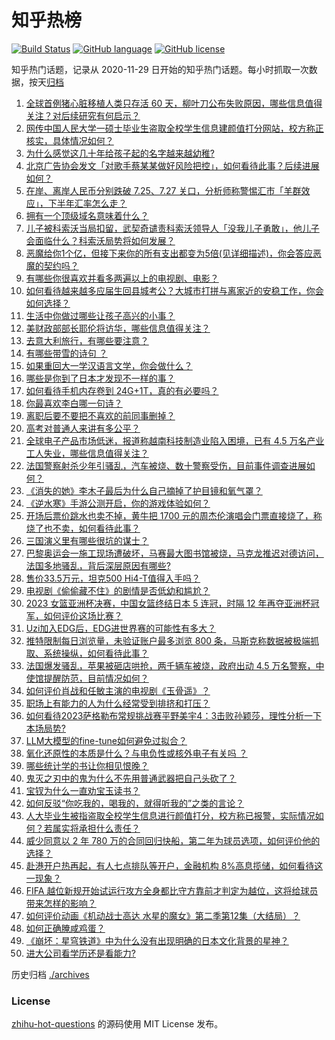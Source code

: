 # 知乎热榜
[![Build Status](https://github.com/ToWeLong/zhihu-hot-questions/workflows/CI/badge.svg)](https://github.com/ToWeLong/zhihu-hot-questions/actions)
[![GitHub language](https://img.shields.io/badge/language-golang-orange.svg)](https://golang.org/)
[![GitHub license](https://img.shields.io/github/license/ToWeLong/zhihu-hot-questions)](https://github.com/ToWeLong/zhihu-hot-questions/blob/main/LICENSE)

知乎热门话题，记录从 2020-11-29 日开始的知乎热门话题。每小时抓取一次数据，按天[归档](./archives)

<!-- BEGIN -->

1. [全球首例猪心脏移植人类只存活 60 天，柳叶刀公布失败原因，哪些信息值得关注？对后续研究有何启示？](https://www.zhihu.com/question/609926133)
1. [网传中国人民大学一硕士毕业生盗取全校学生信息建颜值打分网站，校方称正核实，具体情况如何？](https://www.zhihu.com/question/609906518)
1. [为什么感觉这几十年给孩子起的名字越来越幼稚?](https://www.zhihu.com/question/608128511)
1. [北京广告协会发文「对歌手蔡某某做好风险把控」，如何看待此事？后续进展如何？](https://www.zhihu.com/question/609892459)
1. [在岸、离岸人民币分别跌破 7.25、7.27 关口，分析师称警惕汇市「羊群效应」，下半年汇率怎么走？](https://www.zhihu.com/question/609552420)
1. [拥有一个顶级域名意味着什么？](https://www.zhihu.com/question/20091009)
1. [儿子被科索沃当局扣留，武契奇谴责科索沃领导人「没我儿子勇敢」，他儿子会面临什么？科索沃局势将如何发展？](https://www.zhihu.com/question/609485354)
1. [恶魔给你1个亿，但接下来你的所有支出都变为5倍(见详细描述)，你会答应恶魔的契约吗？](https://www.zhihu.com/question/608441800)
1. [有哪些你很喜欢并看多两遍以上的电视剧、电影？](https://www.zhihu.com/question/598839861)
1. [如何看待越来越多应届生回县城考公？大城市打拼与离家近的安稳工作，你会如何选择？](https://www.zhihu.com/question/607786487)
1. [生活中你做过哪些让孩子高兴的小事？](https://www.zhihu.com/question/599290662)
1. [美财政部部长耶伦将访华，哪些信息值得关注？](https://www.zhihu.com/question/610020971)
1. [去意大利旅行，有哪些要注意？](https://www.zhihu.com/question/54428321)
1. [有哪些带雪的诗句 ？](https://www.zhihu.com/question/609547872)
1. [如果重回大一学汉语言文学，你会做什么？](https://www.zhihu.com/question/600552109)
1. [哪些是你到了日本才发现不一样的事？](https://www.zhihu.com/question/609481571)
1. [如何看待手机内存卷到 24G+1T，真的有必要吗？](https://www.zhihu.com/question/608801781)
1. [你最喜欢李白哪一句诗？](https://www.zhihu.com/question/608695345)
1. [离职后要不要把不喜欢的前同事删掉？](https://www.zhihu.com/question/607143790)
1. [高考对普通人来讲有多公平？](https://www.zhihu.com/question/607736340)
1. [全球电子产品市场低迷，报道称越南科技制造业陷入困境，已有 4.5 万名产业工人失业，哪些信息值得关注？](https://www.zhihu.com/question/609947406)
1. [法国警察射杀少年引骚乱，汽车被烧、数十警察受伤，目前事件调查进展如何？](https://www.zhihu.com/question/609226125)
1. [《消失的她》李木子最后为什么自己摘掉了护目镜和氧气罩？](https://www.zhihu.com/question/609198847)
1. [《逆水寒》手游公测开启，你的游戏体验如何？](https://www.zhihu.com/question/609557879)
1. [开场后票价跳水也卖不掉，黄牛把 1700 元的周杰伦演唱会门票直接烧了，称烧了也不卖，如何看待此事？](https://www.zhihu.com/question/609780283)
1. [三国演义里有哪些很坑的谋士？](https://www.zhihu.com/question/332509582)
1. [巴黎奥运会一施工现场遭破坏，马赛最大图书馆被烧，马克龙推迟对德访问，法国多地骚乱，背后深层原因有哪些?](https://www.zhihu.com/question/609892911)
1. [售价33.5万元，坦克500 Hi4-T值得入手吗？](https://www.zhihu.com/question/608837406)
1. [电视剧《偷偷藏不住》的剧情是否低幼和尴尬？](https://www.zhihu.com/question/607790713)
1. [2023 女篮亚洲杯决赛，中国女篮终结日本 5 连冠，时隔 12 年再夺亚洲杯冠军，如何评价这场比赛？](https://www.zhihu.com/question/609920757)
1. [Uzi加入EDG后，EDG进世界赛的可能性有多大？](https://www.zhihu.com/question/606486163)
1. [推特限制每日浏览量，未验证账户最多浏览 800 条，马斯克称数据被极端抓取、系统操纵，如何看待此事？](https://www.zhihu.com/question/609947405)
1. [法国爆发骚乱，苹果被砸店哄抢，两千辆车被烧，政府出动 4.5 万名警察，中使馆提醒防范，目前情况如何？](https://www.zhihu.com/question/609749253)
1. [如何评价肖战和任敏主演的电视剧《玉骨遥》？](https://www.zhihu.com/question/609797990)
1. [职场上有能力的人为什么经常受到排挤和打压？](https://www.zhihu.com/question/602879166)
1. [如何看待2023萨格勒布常规挑战赛平野美宇4：3击败孙颖莎，理性分析一下本场局势?](https://www.zhihu.com/question/609963538)
1. [LLM大模型的fine-tune如何避免过拟合？](https://www.zhihu.com/question/604676469)
1. [氧化还原性的本质是什么？与电负性或核外电子有关吗 ？](https://www.zhihu.com/question/609170910)
1. [哪些统计学的书让你相见恨晚？](https://www.zhihu.com/question/602368094)
1. [鬼灭之刃中的鬼为什么不先用普通武器把自己头砍了？](https://www.zhihu.com/question/601884162)
1. [宝钗为什么一直劝宝玉读书？](https://www.zhihu.com/question/608638962)
1. [如何反驳“你吃我的，喝我的，就得听我的”之类的言论？](https://www.zhihu.com/question/559906927)
1. [人大毕业生被指盗取全校学生信息进行颜值打分，校方称已报警，实际情况如何？若属实将承担什么责任？](https://www.zhihu.com/question/609903688)
1. [威少同意以 2 年 780 万的合同回归快船，第二年为球员选项，如何评价他的选择？](https://www.zhihu.com/question/609897623)
1. [赴港开户热再起，有人七点排队等开户，金融机构 8%高息揽储，如何看待这一现象？](https://www.zhihu.com/question/609894418)
1. [FIFA 越位新规开始试运行攻方全身都比守方靠前才判定为越位，这将给球员带来怎样的影响？](https://www.zhihu.com/question/609815031)
1. [如何评价动画《机动战士高达 水星的魔女》第二季第12集（大结局）？](https://www.zhihu.com/question/609926694)
1. [如何正确腌咸鸡蛋？](https://www.zhihu.com/question/63499356)
1. [《崩坏：星穹铁道》中为什么没有出现明确的日本文化背景的星神？](https://www.zhihu.com/question/609217082)
1. [进大公司看学历还是看能力?](https://www.zhihu.com/question/608164942)

<!-- END -->

历史归档 [./archives](./archives)


### License
[zhihu-hot-questions](https://github.com/towelong/zhihu-hot-questions) 的源码使用 MIT License 发布。